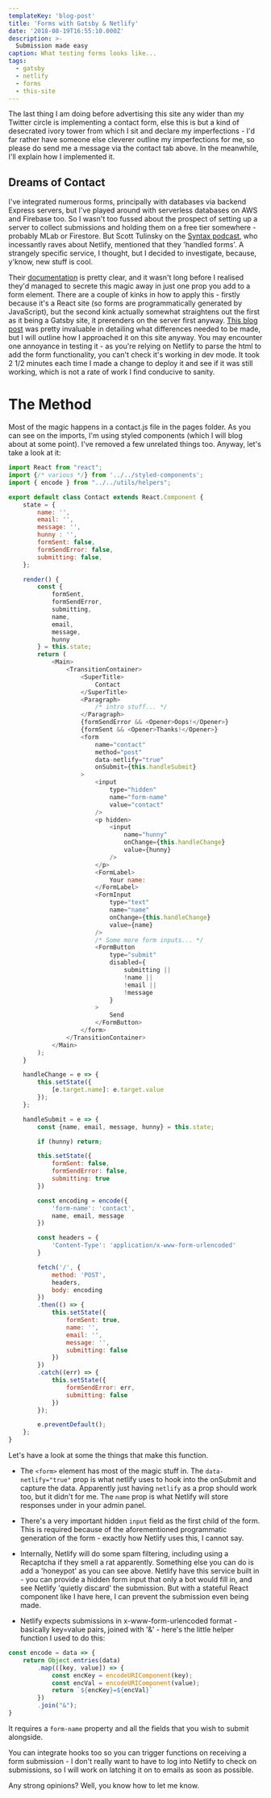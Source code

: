 ```yaml
---
templateKey: 'blog-post'
title: 'Forms with Gatsby & Netlify'
date: '2018-08-19T16:55:10.000Z'
description: >-
  Submission made easy
caption: What testing forms looks like...
tags:
  - gatsby
  - netlify
  - forms
  - this-site
---
```


The last thing I am doing before advertising this site any wider than my Twitter circle is implementing a contact form, else this is but a kind of desecrated ivory tower from which I sit and declare my imperfections - I'd far rather have someone else cleverer outline my imperfections for me, so please do send me a message via the contact tab above. In the meanwhile, I'll explain how I implemented it.

## Dreams of Contact

I've integrated numerous forms, principally with databases via backend Express servers, but I've played around with serverless databases on AWS and Firebase too. So I wasn't too fussed about the prospect of setting up a server to collect submissions and holding them on a free tier somewhere - probably MLab or Firestore. But Scott Tulinsky on the [Syntax podcast](https://syntax.fm/), who incessantly raves about Netlify, mentioned that they 'handled forms'. A strangely specific service, I thought, but I decided to investigate, because, y'know, new stuff is cool.

Their [documentation](https://www.netlify.com/docs/form-handling/) is pretty clear, and it wasn't long before I realised they'd managed to secrete this magic away in just one prop you add to a form element. There are a couple of kinks in how to apply this - firstly because it's a React site (so forms are programmatically generated by JavaScript), but the second kink actually somewhat straightens out the first as it being a Gatsby site, it prerenders on the server first anyway. [This blog post](https://www.netlify.com/blog/2017/07/20/how-to-integrate-netlifys-form-handling-in-a-react-app/) was pretty invaluable in detailing what differences needed to be made, but I will outline how I approached it on this site anyway. You may encounter one annoyance in testing it - as you're relying on Netlify to parse the html to add the form functionality, you can't check it's working in dev mode. It took 2 1/2 minutes each time I made a change to deploy it and see if it was still working, which is not a rate of work I find conducive to sanity.

# The Method

Most of the magic happens in a contact.js file in the pages folder. As you can see on the imports, I'm using styled components (which I will blog about at some point). I've removed a few unrelated things too. Anyway, let's take a look at it:

```js
import React from "react";
import {/* various */} from '../../styled-components';
import { encode } from "../../utils/helpers";

export default class Contact extends React.Component {
    state = { 
        name: '',
        email: '',
        message: '',
        hunny : '',
        formSent: false,
        formSendError: false,
        submitting: false,
    };

    render() {
        const {
            formSent,
            formSendError,
            submitting,
            name,
            email, 
            message,
            hunny
        } = this.state;
        return (
            <Main>
                <TransitionContainer>
                    <SuperTitle>
                        Contact
                    </SuperTitle>
                    <Paragraph>
                        /* intro stuff... */
                    </Paragraph>
                    {formSendError && <Opener>Oops!</Opener>}
                    {formSent && <Opener>Thanks!</Opener>}
                    <form
                        name="contact"
                        method="post"
                        data-netlify="true"
                        onSubmit={this.handleSubmit}
                    >
                        <input 
                            type="hidden"
                            name="form-name"
                            value="contact"
                        />
                        <p hidden>
                            <input 
                                name="hunny" 
                                onChange={this.handleChange}
                                value={hunny}
                            />
                        </p>
                        <FormLabel>
                            Your name:
                        </FormLabel>
                        <FormInput 
                            type="text"
                            name="name"
                            onChange={this.handleChange}
                            value={name}
                        />
                        /* Some more form inputs... */
                        <FormButton
                            type="submit"
                            disabled={
                                submitting || 
                                !name || 
                                !email || 
                                !message
                            }
                        >
                            Send
                        </FormButton>
                    </form>
                </TransitionContainer>
            </Main>
        );
    }

    handleChange = e => {
        this.setState({ 
            [e.target.name]: e.target.value 
        });
    };

    handleSubmit = e => {
        const {name, email, message, hunny} = this.state;

        if (hunny) return;

        this.setState({
            formSent: false,
            formSendError: false,
            submitting: true
        })

        const encoding = encode({
            'form-name': 'contact',
            name, email, message
        })

        const headers = {
            'Content-Type': 'application/x-www-form-urlencoded' 
        }

        fetch('/', {
            method: 'POST',
            headers,
            body: encoding
        })
        .then(() => {
            this.setState({
                formSent: true,
                name: '',
                email: '',
                message: '',
                submitting: false
            })
        })
        .catch((err) => {
            this.setState({
                formSendError: err,
                submitting: false
            })
        });

        e.preventDefault();
    };
}
```

Let's have a look at some the things that make this function.

* The `<form>` element has most of the magic stuff in. The `data-netlify="true"` prop is what netlify uses to hook into the onSubmit and capture the data. Apparently just having `netlify` as a prop should work too, but it didn't for me. The `name` prop is what Netlify will store responses under in your admin panel.

* There's a very important hidden `input` field as the first child of the form. This is required because of the aforementioned programmatic generation of the form - exactly how Netlify uses this, I cannot say.

* Internally, Netlify will do some spam filtering, including using a Recaptcha if they smell a rat apparently. Something else you can do is add a 'honeypot' as you can see above. Netlify have this service built in - you can provide a hidden form input that only a bot would fill in, and see Netlify 'quietly discard' the submission. But with a stateful React component like I have here, I can prevent the submission even being made.

* Netlify expects submissions in x-www-form-urlencoded format - basically key=value pairs, joined with '&' - here's the little helper function I used to do this:

```js
const encode = data => {
    return Object.entries(data)
        .map(([key, value]) => {
            const encKey = encodeURIComponent(key);
            const encVal = encodeURIComponent(value);
            return `${encKey}=${encVal}`
        })
        .join("&");
}
```

It requires a `form-name` property and all the fields that you wish to submit alongside.

You can integrate hooks too so you can trigger functions on receiving a form submission - I don't really want to have to log into Netlify to check on submissions, so I will work on latching it on to emails as soon as possible.

Any strong opinions? Well, you know how to let me know.